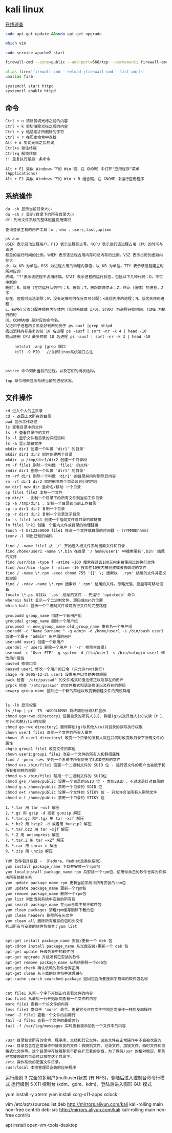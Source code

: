 # kali linux

[在线速查](https://www.fujieace.com/linux/man/china-man.html)

```sh
sudo apt-get update &&sudo apt-get upgrade

which vim
	
sudo service apache2 start
	
firewall-cmd --zone=public --add-port=666/tcp --permanent; firewall-cmd --reload ;firewall-cmd --list-ports
	
alias fire='firewall-cmd --reload ;firewall-cmd --list-ports'
unalias fire
	
systemctl start httpd
systemctl enable httpd 
```

## 命令

```
Ctrl + u 清除剪切光标之前的内容
Ctrl + k 剪切清除光标之后的内容
Ctrl + y 粘贴刚才所删除的字符
Ctrl + r 在历史命令中查找
Alt + d 剪切光标之后的词
Ctrl+s 锁住终端
Ctrl+q 解锁终端
!! 重复执行最后一条命令

Alt + F1 类似 Windows 下的 Win 键，在 GNOME 中打开"应用程序"菜单(Applications)
Alt + F2 类似 Windows 下的 Win + R 组合键，在 GNOME 中运行应用程序
```

## 系统操作

```
du -sh 显示当前目录大小
du –sh / 显示/目录下的所有目录大小
df：列出文件系统的整体磁盘使用情况

查询登录主机的用户工具：w 、who 、users,last,uptime

ps aux
USER 表示启动进程用户。PID 表示进程标志号。%CPU 表示运行该进程占用 CPU 的时间与该进
程总的运行时间的比例。%MEM 表示该进程占用内存和总内存的比例。VSZ 表示占用的虚拟内存大
小，以 KB 为单位。RSS 为进程占用的物理内存值，以 KB 为单位。TTY 表示该进程建立时所对应的
终端，"?"表示该进程不占用终端。STAT 表示进程的运行状态，包括以下几种代码：D，不可中断的
睡眠；R，就绪（在可运行队列中）；S，睡眠；T，被跟踪或停止；Z，终止（僵死）的进程，Z 不
存在，但暂时无法消除；W，没有足够的内存分页可分配；<高优先序的进程；N，低优先序的进程；
L，有内存分页分配并锁在内存体内（实时系统或 I/O）。START 为进程开始时间。TIME 为执行的时
间。COMMAND 是对应的命令名。
父进和子进程的关系友好判断的例子 ps auxf |grep httpd
找出消耗内存最多的前 10 名进程 ps -auxf | sort -nr -k 4 | head -10 
找出使用 CPU 最多的前 10 名进程 ps -auxf | sort -nr -k 3 | head -10

	netstat -anp |grep 端口
	kill -9 PID   //关闭linux系统端口方法



pstree 命令列出当前的进程，以及它们的树状结构。

top 命令用来显示系统当前的进程状况。
```

##  文件操作

```
cd 进入个人的主目录 
cd - 返回上次所在的目录 
pwd 显示工作路径 
ls 查看目录中的文件 
ls -F 查看目录中的文件 
ls -l 显示文件和目录的详细资料 
ls -a 显示隐藏文件 
mkdir dir1 创建一个叫做 'dir1' 的目录' 
mkdir dir1 dir2 同时创建两个目录 
mkdir -p /tmp/dir1/dir2 创建一个目录树 
rm -f file1 删除一个叫做 'file1' 的文件' 
rmdir dir1 删除一个叫做 'dir1' 的目录' 
rm -rf dir1 删除一个叫做 'dir1' 的目录并同时删除其内容 
rm -rf dir1 dir2 同时删除两个目录及它们的内容 
mv dir1 new_dir 重命名/移动 一个目录 
cp file1 file2 复制一个文件 
cp dir/* . 复制一个目录下的所有文件到当前工作目录 
cp -a /tmp/dir1 . 复制一个目录到当前工作目录 
cp -a dir1 dir2 复制一个目录 
cp -r dir1 dir2 复制一个目录及子目录
ln -s file1 lnk1 创建一个指向文件或目录的软链接 
ln file1 lnk1 创建一个指向文件或目录的物理链接 
touch -t 0712250000 file1 修改一个文件或目录的时间戳 - (YYMMDDhhmm) 
iconv -l 列出已知的编码 

find / -name file1 从 '/' 开始进入根文件系统搜索文件和目录 
find /home/user1 -name \*.bin 在目录 '/ home/user1' 中搜索带有'.bin' 结尾的文件 
find /usr/bin -type f -atime +100 搜索在过去100天内未被使用过的执行文件 
find /usr/bin -type f -mtime -10 搜索在10天内被创建或者修改过的文件 
find / -name \*.rpm -exec chmod 755 '{}' \; 搜索以 '.rpm' 结尾的文件并定义其权限 
find / -xdev -name \*.rpm 搜索以 '.rpm' 结尾的文件，忽略光驱、捷盘等可移动设备 
locate \*.ps 寻找以 '.ps' 结尾的文件 - 先运行 'updatedb' 命令 
whereis halt 显示一个二进制文件、源码或man的位置 
which halt 显示一个二进制文件或可执行文件的完整路径 
```






	groupadd group_name 创建一个新用户组 
	groupdel group_name 删除一个用户组 
	groupmod -n new_group_name old_group_name 重命名一个用户组 
	useradd -c "Name Surname " -g admin -d /home/user1 -s /bin/bash user1 创建一个属于 "admin" 用户组的用户 
	useradd user1 创建一个新用户 
	userdel -r user1 删除一个用户 ( '-r' 排除主目录) 
	usermod -c "User FTP" -g system -d /ftp/user1 -s /bin/nologin user1 修改用户属性 
	passwd 修改口令 
	passwd user1 修改一个用户的口令 (只允许root执行) 
	chage -E 2005-12-31 user1 设置用户口令的失效期限 
	pwck 检查 '/etc/passwd' 的文件格式和语法修正以及存在的用户 
	grpck 检查 '/etc/passwd' 的文件格式和语法修正以及存在的群组 
	newgrp group_name 登陆进一个新的群组以改变新创建文件的预设群组 


	ls -lh 显示权限 
	ls /tmp | pr -T5 -W$COLUMNS 将终端划分成5栏显示 
	chmod ugo+rwx directory1 设置目录的所有人(u)、群组(g)以及其他人(o)以读（r ）、写(w)和执行(x)的权限 
	chmod go-rwx directory1 删除群组(g)与其他人(o)对目录的读写执行权限 
	chown user1 file1 改变一个文件的所有人属性 
	chown -R user1 directory1 改变一个目录的所有人属性并同时改变改目录下所有文件的属性 
	chgrp group1 file1 改变文件的群组 
	chown user1:group1 file1 改变一个文件的所有人和群组属性 
	find / -perm -u+s 罗列一个系统中所有使用了SUID控制的文件 
	chmod u+s /bin/file1 设置一个二进制文件的 SUID 位 - 运行该文件的用户也被赋予和所有者同样的权限 
	chmod u-s /bin/file1 禁用一个二进制文件的 SUID位 
	chmod g+s /home/public 设置一个目录的SGID 位 - 类似SUID ，不过这是针对目录的 
	chmod g-s /home/public 禁用一个目录的 SGID 位 
	chmod o+t /home/public 设置一个文件的 STIKY 位 - 只允许合法所有人删除文件 
	chmod o-t /home/public 禁用一个目录的 STIKY 位 
```	
1、*.tar 用 tar –xvf 解压
2、*.gz 用 gzip -d 或者 gunzip 解压
3、*.tar.gz 和*.tgz 用 tar –xzf 解压
4、*.bz2 用 bzip2 -d 或者用 bunzip2 解压
5、*.tar.bz2 用 tar –xjf 解压
6、*.Z 用 uncompress 解压
7、*.tar.Z 用 tar –xZf 解压
8、*.rar 用 unrar e 解压
9、*.zip 用 unzip 解压
```

	YUM 软件包升级器 - （Fedora, RedHat及类似系统） 
	yum install package_name 下载并安装一个rpm包 
	yum localinstall package_name.rpm 将安装一个rpm包，使用你自己的软件仓库为你解决所有依赖关系 
	yum update package_name.rpm 更新当前系统中所有安装的rpm包 
	yum update package_name 更新一个rpm包 
	yum remove package_name 删除一个rpm包 
	yum list 列出当前系统中安装的所有包 
	yum search package_name 在rpm仓库中搜寻软件包 
	yum clean packages 清理rpm缓存删除下载的包 
	yum clean headers 删除所有头文件 
	yum clean all 删除所有缓存的包和头文件 
	列出所有可安装的软件包命令：yum list


	apt-get install package_name 安装/更新一个 deb 包 
	apt-cdrom install package_name 从光盘安装/更新一个 deb 包 
	apt-get update 升级列表中的软件包 
	apt-get upgrade 升级所有已安装的软件 
	apt-get remove package_name 从系统删除一个deb包 
	apt-get check 确认依赖的软件仓库正确 
	apt-get clean 从下载的软件包中清理缓存 
	apt-cache search searched-package 返回包含所要搜索字符串的软件包名称 


	cat file1 从第一个字节开始正向查看文件的内容 
	tac file1 从最后一行开始反向查看一个文件的内容 
	more file1 查看一个长文件的内容 
	less file1 类似于 'more' 命令，但是它允许在文件中和正向操作一样的反向操作 
	head -2 file1 查看一个文件的前两行 
	tail -2 file1 查看一个文件的最后两行 
	tail -f /var/log/messages 实时查看被添加到一个文件中的内容 


	/usr 目录包含所有的命令、程序库、文档和其它文件。这些文件在正常操作中不会被改变的
	/var 目录包含在正常操作中被改变的文件：假脱机文件、记录文件、加锁文件、临时文件和页格式化文件等。这个目录中存放着那些不断在扩充着的东西，为了保持/usr 的相对稳定，那些经常被修改的目录可以放在这个目录下，
	/etc 操作系统的配置文件目录。
	/usr/local 本地管理员安装的应用程序


 运行级别 3 完全的多用户(multiuser)状态 (有 NFS)，登陆后进入控制台命令行模式
 运行级别 5 X11 控制台 (xdm、gdm、kdm)，登陆后进入图形 GUI 模式

yum install -y xterm
yum install xorg-x11-apps
xclock

vim /etc/apt/sources.list
deb http://mirrors.aliyun.com/kali kali-rolling main non-free contrib
deb-src http://mirrors.aliyun.com/kali kali-rolling main non-free contrib
                                              
apt install open-vm-tools-desktop



​	
